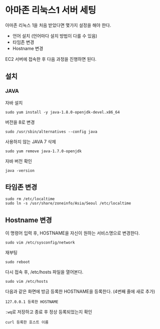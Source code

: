 # 아마존 리눅스1 서버 세팅
아마존 리눅스 1을 처음 받았다면 몇가지 설정을 해야 한다.

- 언어 설치 (언어마다 설치 방법이 다를 수 있음)
- 타임존 변경
- Hostname 변경

EC2 서버에 접속한 후 다음 과정을 진행하면 된다.
## 설치

### JAVA 

자바 설치 
```
sudo yum install -y java-1.8.0-openjdk-devel.x86_64
```

버전을 8로 변경
```
sudo /usr/sbin/alternatives --config java
```

사용하지 않는 JAVA 7 삭제
```
sudo yum remove java-1.7.0-openjdk
```

자바 버전 확인
```
java -version
```

## 타임존 변경

```
sudo rm /etc/localtime
sudo ln -s /usr/share/zoneinfo/Asia/Seoul /etc/localtime
```

## Hostname 변경

이 명령어 입력 후, HOSTNAME을 자신이 원하는 서비스명으로 변경한다.
```
sudo vim /etc/sysconfig/network
```

재부팅
```
sudo reboot
```

다시 접속 후, /etc/hosts 파일을 열어본다.
```
sudo vim /etc/hosts
```

다음과 같은 화면에 방금 등록한 HOSTNAME을 등록한다. (4번째 줄에 새로 추가)
```
127.0.0.1 등록한 HOSTNAME
```

`:wq`로 저장하고 종료 후 정상 등록되었는지 확인
```
curl 등록한 호스트 이름
```
